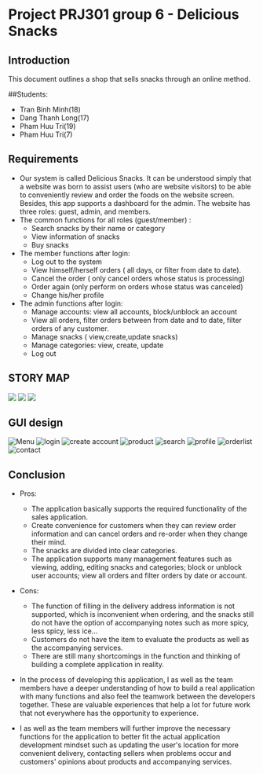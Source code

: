 # Project PRJ301 group 6 - Delicious Snacks

## Introduction

This document outlines a shop that sells snacks through an online method.

##Students:
- Tran Binh Minh(18)
- Dang Thanh Long(17)
- Pham Huu Tri(19)
- Pham Huu Tri(7)

## Requirements
- Our system is called Delicious Snacks. It can be understood simply that 
a website was born to assist users (who are website visitors) to be able to 
conveniently review and order the foods on the website screen. Besides, 
this app supports a dashboard for the admin. The website has three roles: 
guest, admin, and members.
- The common functions for all roles (guest/member) :
  * Search snacks by their name or category
  * View information of snacks
  * Buy snacks
- The member functions after login:
  * Log out to the system
  * View himself/herself orders ( all days, or filter from date to date). 
  * Cancel the order ( only cancel orders whose status is processing)
  * Order again (only perform on orders whose status was canceled)
  * Change his/her profile
- The admin functions after login:
  * Manage accounts: view all accounts, block/unblock an account
  * View all orders, filter orders between from date and to date, filter orders of any customer.
  * Manage snacks ( view,create,update snacks)
  * Manage categories: view, create, update
  * Log out
## STORY MAP
![](https://user-images.githubusercontent.com/97644619/233816151-736bb135-7b65-46a0-bc45-f62abd274e8f.jpg)
![](https://user-images.githubusercontent.com/97644619/233816158-79fc4b5f-69a1-4768-9f51-0ef16a052c6b.jpg)
![](https://user-images.githubusercontent.com/97644619/233816164-e3f38d08-3fef-48bd-bb5f-0f4b524a6490.jpg)

## GUI design


![Menu](https://user-images.githubusercontent.com/128289680/233819113-82b0a137-135e-446c-9d20-3d2780541628.png)
![login](https://user-images.githubusercontent.com/128289680/233792942-057f831e-c67b-4290-86b8-d78d596ffeb6.png)
![create account](https://user-images.githubusercontent.com/128289680/233792976-3dd92088-375a-45a5-81f7-f09077f399d9.png)
![product](https://user-images.githubusercontent.com/128289680/233793094-b9680c77-20ef-41b0-861d-57258988c389.png)
![search](https://user-images.githubusercontent.com/128289680/233793154-0af27dec-12df-4350-a4b8-8f0b8b925f7f.png)
![profile](https://user-images.githubusercontent.com/128289680/233793154-0af27dec-12df-4350-a4b8-8f0b8b925f7f.png)
![orderlist](https://user-images.githubusercontent.com/128289680/233818951-8f71478d-4fa0-47c6-bb20-396e554cbadf.png)
![contact](https://user-images.githubusercontent.com/128289680/233818960-69a79752-f3e8-4a90-99b7-52ef9ccdcdcb.png)

## Conclusion
- Pros:
  * The application basically supports the required functionality of the sales application.
  * Create convenience for customers when they can review order information and can cancel orders and re-order when they change their mind.
  * The snacks are divided into clear categories.
  * The application supports many management features such as viewing, adding, editing snacks and categories; block or unblock user accounts; view all orders and filter orders by date or account.
- Cons:
  * The function of filling in the delivery address information is not supported, which is inconvenient when ordering, and the snacks still do not have the option of accompanying notes such as more spicy, less spicy, less ice...
  * Customers do not have the item to evaluate the products as well as the accompanying services.
  * There are still many shortcomings in the function and thinking of building a complete application in reality.

- In the process of developing this application, I as well as the team members have a deeper understanding of how to build a real application with many functions and also feel the teamwork between the developers together. These are valuable experiences that help a lot for future work that not everywhere has the opportunity to experience.

- I as well as the team members will further improve the necessary functions for the application to better fit the actual application development mindset such as updating the user's location for more convenient delivery, contacting sellers when problems occur and customers' opinions about products and accompanying services.






